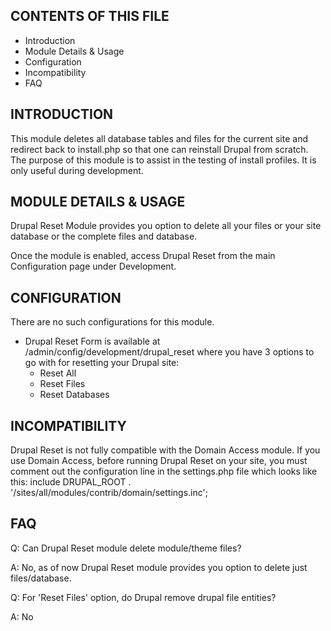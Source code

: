 CONTENTS OF THIS FILE
---------------------

 * Introduction
 * Module Details & Usage
 * Configuration
 * Incompatibility
 * FAQ


INTRODUCTION
------------
This module deletes all database tables and files for the current site 
and redirect back to install.php so that one can reinstall Drupal from 
scratch. The purpose of this module is to assist in the testing of 
install profiles. It is only useful during development.


MODULE DETAILS & USAGE
----------------------
Drupal Reset Module provides you option to delete all your files or your
site database or the complete files and database.

Once the module is enabled, access Drupal Reset from the main 
Configuration page under Development.


CONFIGURATION
-------------

There are no such configurations for this module.

* Drupal Reset Form is available at 
  /admin/config/development/drupal_reset
  where you have 3 options to go with for resetting your Drupal site:
  - Reset All
  - Reset Files
  - Reset Databases

INCOMPATIBILITY
---------------
Drupal Reset is not fully compatible with the Domain Access module. 
If you use Domain Access, before running Drupal Reset on your site, you 
must comment out the configuration line in the settings.php file which 
looks like this: include 
DRUPAL_ROOT . '/sites/all/modules/contrib/domain/settings.inc';

FAQ
---

Q: Can Drupal Reset module delete module/theme files? 

A: No, as of now Drupal Reset module provides you option to delete just 
   files/database.



Q: For 'Reset Files' option, do Drupal remove drupal file entities?

A: No

